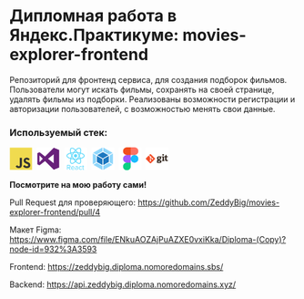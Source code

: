# Дипломная работа в Яндекс.Практикуме: movies-explorer-frontend

Репозиторий для фронтенд сервиса, для создания подборок фильмов. Пользователи могут искать фильмы, сохранять на своей странице, удалять фильмы из подборки. Реализованы возможности регистрации и авторизации пользователей, с возможностью менять свои данные.

### Используемый стек:
<div>
  <img src="https://github.com/devicons/devicon/blob/master/icons/javascript/javascript-original.svg" title="JavaScript" alt="JavaScript" width="40" height="40"/>&nbsp;
  <img src="https://github.com/devicons/devicon/blob/master/icons/visualstudio/visualstudio-plain.svg" title="VisualStudio" **alt="VisualStudio" width="40" height="40"/>&nbsp;
  <img src="https://github.com/devicons/devicon/blob/master/icons/react/react-original-wordmark.svg" title="React" alt="React" width="40" height="40"/>&nbsp;
  <img src="https://github.com/devicons/devicon/blob/master/icons/webpack/webpack-original.svg" title="Webpack" **alt="Webpack" width="40" height="40"/>&nbsp;
  <img src="https://github.com/devicons/devicon/blob/master/icons/figma/figma-original.svg" title="Figma" **alt="Figma" width="40" height="40"/>&nbsp;
  <img src="https://github.com/devicons/devicon/blob/master/icons/git/git-original-wordmark.svg" title="Git" **alt="Git" width="40" height="40"/>
</div>

**Посмотрите на мою работу сами!**

Pull Request для проверяющего: https://github.com/ZeddyBig/movies-explorer-frontend/pull/4

Макет Figma: https://www.figma.com/file/ENkuAOZAjPuAZXE0vxiKka/Diploma-(Copy)?node-id=932%3A3593

Frontend: https://zeddybig.diploma.nomoredomains.sbs/

Backend: https://api.zeddybig.diploma.nomoredomains.xyz/
